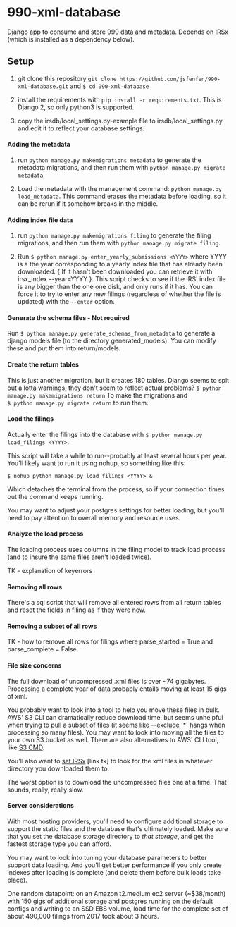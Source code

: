 # 990-xml-database
Django app to consume and store 990 data and metadata. Depends on [IRSx](https://github.com/jsfenfen/990-xml-reader) (which is installed as a dependency below).

## Setup

1. git clone this repository `git clone https://github.com/jsfenfen/990-xml-database.git` and `$ cd 990-xml-database`

2. install the requirements with `pip install -r requirements.txt`. This is Django 2, so only python3 is supported.

3. copy the irsdb/local\_settings.py-example file to irsdb\/local_settings.py and edit it to reflect your database settings.

#### Adding the metadata

1. run `python manage.py makemigrations metadata` to generate the metadata migrations, and then run them with `python manage.py migrate metadata`.

2. Load the metadata with the management command: `python manage.py load_metadata`. This command erases the metadata before loading, so it can be rerun if it somehow breaks in the middle.

#### Adding index file data 

1.  run `python manage.py makemigrations filing` to generate the filing migrations, and then run them with `python manage.py migrate filing`.

2. Run `$ python manage.py enter_yearly_submissions <YYYY>` where YYYY is a the year corresponding to a yearly index file that has already been downloaded. { If it hasn't been downloaded you can retrieve it with irsx_index --year=YYYY }. This script checks to see if the IRS' index file is any bigger than the one one disk, and only runs if it has. You can force it to try to enter any new filings (regardless of whether the file is updated) with the `--enter` option.

#### Generate the schema files - Not required

Run `$ python manage.py generate_schemas_from_metadata` to generate a django models file (to the directory generated_models). You can modify these and put them into return/models.

#### Create the return tables

This is just another migration, but it creates 180 tables. Django seems to spit out a lotta warnings, they don't seem to reflect actual problems? 
`$ python manage.py makemigrations return`
To make the migrations and   
`$ python manage.py migrate return`
to run them.

#### Load the filings

Actually enter the filings into the database with 
`$ python manage.py load_filings <YYYY>`. 

This script will take a while to run--probably at least several hours per year. You'll likely want to run it using nohup, so something like this:


`$ nohup python manage.py load_filings <YYYY> &`

Which detaches the terminal from the process, so if your connection times out the command keeps running.

You may want to adjust your postgres settings for better loading, but you'll need to pay attention to overall memory and resource uses. 




#### Analyze the load process

The loading process uses columns in the filing model to track load process (and to insure the same files aren't loaded twice). 

TK - explanation of keyerrors


#### Removing all rows

There's a sql script that will remove all entered rows from all return tables and reset the fields in filing as if they were new. 


#### Removing a subset of all rows

TK - how to remove all rows for filings where parse_started = True and parse_complete = False.

#### File size concerns

The full download of uncompressed .xml files is over ~74 gigabytes. Processing a complete year of data probably entails moving at least 15 gigs of xml. 

You probably want to look into a tool to help you move these files in bulk. AWS' S3 CLI can dramatically reduce download time, but seems unhelpful when trying to pull a subset of files (it seems like [--exclude '*'](https://docs.aws.amazon.com/cli/latest/reference/s3/index.html#use-of-exclude-and-include-filters) hangs when processing so many files). You may want to look into moving all the files to your own S3 bucket as well. There are also alternatives to AWS' CLI tool, like [S3 CMD](http://s3tools.org/s3cmd).

You'll also want to [set IRSx](linkTK) [link tk] to look for the xml files in whatever directory you downloaded them to.

The worst option is to download the uncompressed files one at a time. That sounds, really, really slow. 


#### Server considerations

With most hosting providers, you'll need to configure additional storage to support the static files and the database that's ultimately loaded. Make sure that you set the database storage directory to *that storage*, and get the fastest storage type you can afford.

You may want to look into tuning your database parameters to better support data loading. And you'll get better performance if you only create indexes after loading is complete (and delete them before bulk loads take place).

One random datapoint: on an Amazon t2.medium ec2 server (~$38/month) with 150 gigs of additional storage and postgres running on the default configs and writing to an SSD EBS volume, load time for the complete set of about 490,000 filings from 2017 took about 3 hours.